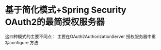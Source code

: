 基于简化模式+Spring Security OAuth2的最简授权服务器
======
这四种模式的主要不同点：
主要在OAuth2AuthorizationServer 授权服务器中重写configure 方法